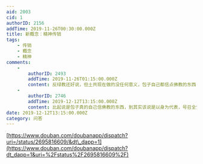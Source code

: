 ```yaml
---
aid: 2003
cid: 1
authorID: 2156
addTime: 2019-11-26T00:30:00.000Z
title: 新概念：精神传销
tags:
    - 传销
    - 概念
    - 精神
comments:
    -
        authorID: 2493
        addTime: 2019-11-26T01:15:00.000Z
        content: 反绿教还好说，但土共现在做的没任何意义，包子自己都信点佛教的东西
    -
        authorID: 2746
        addTime: 2019-12-12T13:15:00.000Z
        content: 比起说是包子真的自己信佛教的东西，到其实该说是以身为代表，号召全党与五毛学习借鉴那种邪教的愚民思想、自欺欺人手段，包子自己未必信半点。
date: 2019-12-12T13:15:00.000Z
category: 问答
---
```


[https://www.douban.com/doubanapp/dispatch?uri=/status/2695816609/&dt\_dapp=1](https://www.douban.com/doubanapp/dispatch?dt_dapp=1&uri=%2Fstatus%2F2695816609%2F)
